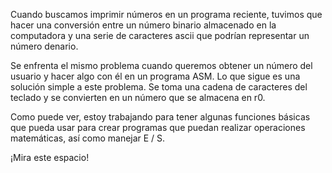 Cuando buscamos imprimir números en un programa reciente, tuvimos que hacer una conversión entre un número binario almacenado en la computadora y una serie de caracteres ascii que podrían representar un número denario.

Se enfrenta el mismo problema cuando queremos obtener un número del usuario y hacer algo con él en un programa ASM. Lo que sigue es una solución simple a este problema. Se toma una cadena de caracteres del teclado y se convierten en un número que se almacena en r0.

Como puede ver, estoy trabajando para tener algunas funciones básicas que pueda usar para crear programas que puedan realizar operaciones matemáticas, así como manejar E / S.

¡Mira este espacio!
